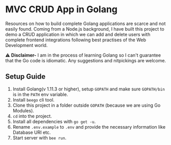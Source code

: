 # MVC CRUD App in Golang

Resources on how to build complete Golang applications are scarce and not easily found. Coming from a Node.js background, I have built this project to demo a CRUD application in which we can add and delete users with complete frontend integrations following best practises of the Web Development world.

:warning:  **Disclaimer-** I am in the process of learning Golang so I can't guarantee that the Go code is idiomatic. Any suggestions and nitpickings are welcome.

## Setup Guide

1. Install Golang(v 1.11.3 or higher), setup `GOPATH` and make sure `GOPATH/bin` is in the `PATH` env variable.
1. Install `beego` cli tool.
1. Clone this project in a folder outside `GOPATH` (because we are using Go Modules).
1. `cd` into the project.
1. Install all dependencies with `go get -u`.
1. Rename `.env.example` to `.env` and provide the necessary information like Database URI etc.
1. Start server with `bee run`.
